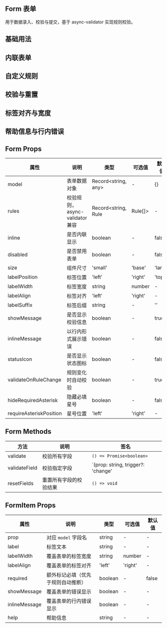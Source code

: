 ## Form 表单

用于数据录入、校验与提交，基于 async-validator 实现规则校验。

## 基础用法

<preview path="./demos/BasicUsage.vue" />

## 内联表单

<preview path="./demos/Inline.vue" />

## 自定义规则

<preview path="./demos/CustomValidator.vue" />

## 校验与重置

<preview path="./demos/Validation.vue" />

## 标签对齐与宽度

<preview path="./demos/LabelAlign.vue" />

## 帮助信息与行内错误

<preview path="./demos/HelpAndInlineMessage.vue" />

## Form Props

| 属性 | 说明 | 类型 | 可选值 | 默认值 |
|---|---|---|---|---|
| model | 表单数据对象 | Record<string, any> | - | {} |
| rules | 校验规则，async-validator 兼容 | Record<string, Rule | Rule[]> | - | - |
| inline | 是否内联显示 | boolean | - | false |
| disabled | 是否禁用表单 | boolean | - | false |
| size | 组件尺寸 | 'small'|'base'|'large' | - | - |
| labelPosition | 标签位置 | 'left'|'right'|'top' | - | right |
| labelWidth | 标签宽度 | string | number | - | - |
| labelAlign | 标签对齐 | 'left'|'right' | - | - |
| labelSuffix | 标签后缀 | string | - | '' |
| showMessage | 是否显示校验信息 | boolean | - | true |
| inlineMessage | 以行内形式展示错误 | boolean | - | false |
| statusIcon | 是否显示状态图标 | boolean | - | false |
| validateOnRuleChange | 规则变化时自动校验 | boolean | - | true |
| hideRequiredAsterisk | 隐藏必填星号 | boolean | - | false |
| requireAsteriskPosition | 星号位置 | 'left'|'right' | - | left |

## Form Methods

| 方法 | 说明 | 签名 |
|---|---|---|
| validate | 校验所有字段 | `() => Promise<boolean>` |
| validateField | 校验指定字段 | `(prop: string, trigger?: 'change'|'blur') => Promise<boolean>` |
| resetFields | 重置所有字段的校验结果 | `() => void` |

## FormItem Props

| 属性 | 说明 | 类型 | 可选值 | 默认值 |
|---|---|---|---|---|
| prop | 对应 `model` 字段名 | string | - | - |
| label | 标签文本 | string | - | - |
| labelWidth | 覆盖表单的标签宽度 | string | number | - | - |
| labelAlign | 覆盖表单的标签对齐 | 'left'|'right' | - | - |
| required | 额外标记必填（优先于规则自动推断） | boolean | - | false |
| showMessage | 覆盖表单的错误显示 | boolean | - | - |
| inlineMessage | 覆盖表单的行内错误显示 | boolean | - | - |
| help | 帮助信息 | string | - | - |
